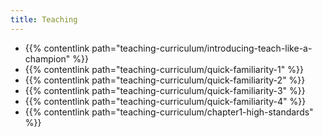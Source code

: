```yaml
---
title: Teaching
---
```


- {{% contentlink path="teaching-curriculum/introducing-teach-like-a-champion" %}}
- {{% contentlink path="teaching-curriculum/quick-familiarity-1" %}}
- {{% contentlink path="teaching-curriculum/quick-familiarity-2" %}}
- {{% contentlink path="teaching-curriculum/quick-familiarity-3" %}}
- {{% contentlink path="teaching-curriculum/quick-familiarity-4" %}}
- {{% contentlink path="teaching-curriculum/chapter1-high-standards" %}}
